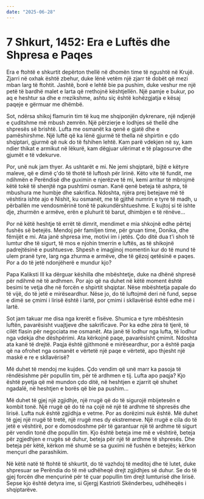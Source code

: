 ```yaml
---
date: "2025-06-28"
---
```


# 7 Shkurt, 1452: Era e Luftës dhe Shpresa e Paqes

Era e ftohtë e shkurtit depërton thellë në dhomën time të ngushtë në Krujë.  Zjarri në oxhak është zbehur, duke lënë vetëm një zjarr të dobët që mezi mban larg të ftohtit. Jashtë, borë e lehtë bie pa pushim, duke veshur me një petë të bardhë malet e larta që rrethojnë kështjellën.  Një pamje e bukur, po aq e heshtur sa dhe e rrezikshme, ashtu siç është kohëzgjatja e kësaj paqeje e gërmuar me dhëmbë.

Sot, ndërsa shikoj flamurin tim të kuq me shqiponjën dykrenare, një ndjenjë e çuditshme më mbush zemrën. Një përzierje e lodhjes së thellë dhe shpresës së brishtë.  Lufta me osmanët ka qenë e gjatë dhe e pamëshirshme. Një luftë që ka lënë gjurmë të thella në shpirtin e çdo shqiptari, gjurmë që nuk do të fshihen lehtë.  Kam parë vdekjen në sy, kam ndier thikat e armikut në lëkurë, kam dëgjuar ulërimat e të plagosurve dhe gjumët e të vdekurve.

Por, unë nuk jam thyer.  As ushtarët e mi.  Ne jemi shqiptarë, bijtë e këtyre maleve, që e dimë ç'do të thotë të luftosh për lirinë.  Këto vite të fundit, me ndihmën e Perëndisë dhe guximin e njerëzve të mi, kemi arritur të mbrojmë këtë tokë të shenjtë nga pushtimi osman.  Kanë qenë beteja të ashpra, të mbushura me humbje dhe sakrifica.  Ndoshta, njëra prej betejave më të vështira ishte ajo e Nishit, ku osmanët, me të gjithë numrin e tyre të madh, u përballën me vendosmërinë tonë të pakundërshtueshme.  E kujtoj si të ishte dje, zhurmën e armëve, erën e pluhurit të barut, dhimbjen e të rënëve…

Por në këtë heshtje të errët të dimrit, mendimet e mia shkojnë edhe përtej fushës së betejës.  Mendoj për familjen time, për gruan time, Donika, dhe fëmijët e mi.  Ata janë shpresa ime, motivi im i jetës.  Çdo ditë dua t'i shoh të lumtur dhe të sigurt, të mos e njohin tmerrin e luftës, as të shikojnë padrejtësinë e pushtuesve.  Shpesh e imagjinoj momentin kur do të mund të ulem pranë tyre, larg nga zhurma e armëve, dhe të gëzoj qetësinë e paqes.  Por a do të jetë ndonjëherë e mundur kjo?

Papa Kaliksti III ka dërguar këshilla dhe mbështetje, duke na dhënë shpresë për ndihmë në të ardhmen.   Por  ajo që na duhet në këtë moment është besimi te vetja dhe në forcën e shpirtit shqiptar.   Nëse mbështetja papale do të vijë, do të jetë e mirëseardhur. Nëse jo, do të luftojmë deri në fund,  sepse e dimë se çmimi i lirisë është i lartë, por çmimi i skllavërisë është edhe më i lartë.

Sot jam takuar me disa nga krerët e fisëve.  Shumica e tyre mbështesin luftën, pavarësisht vuajtjeve dhe sakrificave.  Por ka edhe zëra të tjerë, të cilët flasin për negociata me osmanët.  Ata janë të lodhur nga lufta, të lodhur nga vdekja dhe dëshpërimi.  Ata kërkojnë paqe, pavarësisht çmimit.  Ndoshta ata kanë të drejtë.  Paqja është gjithmonë e mirëseardhur, por a është paqja që na ofrohet nga osmanët e vërtetë një paqe e vërtetë, apo thjesht një maskë e re e skllavërisë?

Më duhet të mendoj me kujdes.  Çdo vendim që unë marr ka pasoja të rëndësishme për popullin tim, për të ardhmen e tij.  Lufta apo paqja?  Kjo është pyetja që më mundon çdo ditë,  në heshtjen e zjarrit që shuhet ngadalë, në heshtjen e borës që bie pa pushim…

Më duhet të gjej një zgjidhje, një rrugë që do të sigurojë mbijetesën e kombit tonë.  Një rrugë që do të na çojë në një të ardhme të shpresës dhe lirisë.  Lufta nuk është zgjidhja e vetme.   Por as dorëzimi nuk është.  Më duhet të gjej një rrugë të tretë, një rrugë mes dy ekstremeve.  Një rrugë e cila do të jetë e vështirë, por e domosdoshme për të garantuar një të ardhme të sigurt për vendin tonë dhe popullin tim.  Kjo është beteja ime më e vështirë, beteja për zgjedhjen e rrugës së duhur, beteja për një të ardhme të shpresës.  Dhe beteja për këtë, kërkon më shumë se sa guximi në fushën e betejës; kërkon mençuri dhe parashikim.

Në këtë natë të ftohtë të shkurtit, do të vazhdoj të meditoj dhe të lutet, duke shpresuar se Perëndia do të më udhëheqë drejt zgjidhjes së duhur.  Se do të gjej forcën dhe mençurinë për të çuar popullin tim drejt lumturisë dhe lirisë.  Sepse kjo është detyra ime, si Gjergj Kastrioti Skënderbeu, udhëheqës i shqiptarëve.

